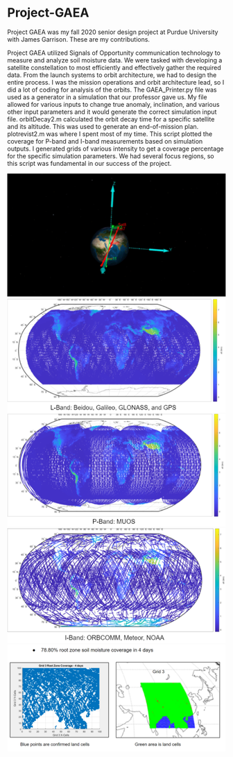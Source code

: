 # Project-GAEA
Project GAEA was my fall 2020 senior design project at Purdue University with James Garrison.  These are my contributions.

Project GAEA utilized Signals of Opportunity communication technology to measure and analyze soil moisture data.  We were tasked with developing a satellite constellation to most efficiently and effectively gather the required data.  From the launch systems to orbit architecture, we had to design the entire process.
I was the mission operations and orbit architecture lead, so I did a lot of coding for analysis of the orbits.  The GAEA_Printer.py file was used as a generator in a simulation that our professor gave us.  My file allowed for various inputs to change true anomaly, inclination, and various other input parameters and it would generate the correct simulation input file.
orbitDecay2.m calculated the orbit decay time for a specific satellite and its altitude. This was used to generate an end-of-mission plan.
plotrevist2.m was where I spent most of my time.  This script plotted the coverage for P-band and I-band measurements based on simulation outputs.  I generated grids of various intensity to get a coverage percentage for the specific simulation parameters.  We had several focus regions, so this script was fundamental in our success of the project.

<center>
<img src="./orbits.png">
<img src="./l_band.png">
<img src="./p_band.png">
<img src="./i_band.png">
<img src="./root_zone.png">
</center>
